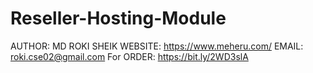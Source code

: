 # Reseller-Hosting-Module
AUTHOR: MD ROKI SHEIK
WEBSITE: https://www.meheru.com/
EMAIL: roki.cse02@gmail.com
For ORDER: https://bit.ly/2WD3slA
